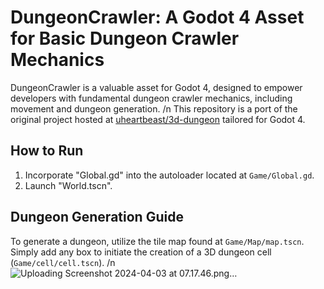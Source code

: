 # DungeonCrawler: A Godot 4 Asset for Basic Dungeon Crawler Mechanics

DungeonCrawler is a valuable asset for Godot 4, designed to empower developers with fundamental dungeon crawler mechanics, including movement and dungeon generation. /n
This repository is a port of the original project hosted at [uheartbeast/3d-dungeon](https://github.com/uheartbeast/3d-dungeon) tailored for Godot 4.

## How to Run
1. Incorporate "Global.gd" into the autoloader located at `Game/Global.gd`.
2. Launch "World.tscn".

## Dungeon Generation Guide
To generate a dungeon, utilize the tile map found at `Game/Map/map.tscn`. 
Simply add any box to initiate the creation of a 3D dungeon cell (`Game/cell/cell.tscn`). /n
![Uploading Screenshot 2024-04-03 at 07.17.46.png…]()
